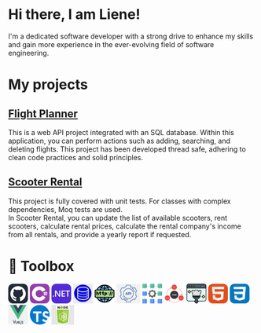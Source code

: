 <h1>Hi there, I am Liene!</h1>
 I'm a dedicated software developer with a strong drive to enhance my skills and gain more experience in the ever-evolving field of software engineering.
<h1>My projects</h1>
<h2><a href="https://github.com/LienePorina/flight-planner-project" target="_blank">Flight Planner</a></h2>
This is a web API project integrated with an SQL database. Within this application, you can perform actions such as adding, searching, and deleting flights. 
This project has been developed thread safe, adhering to clean code practices and solid principles.
<h2><a href="https://github.com/LienePorina/scooter-rental" target="_blank">Scooter Rental</a></h2>
This project is fully covered with unit tests. For classes with complex dependencies, Moq tests are used. <br>
In Scooter Rental, you can update the list of available scooters, rent scooters, calculate rental prices, calculate the rental company's income from all rentals, and provide a yearly report if requested.
<h1>🧰 Toolbox</h1>
<p float="left">
<img height="40px" alt="Git" src="https://github.com/LienePorina/LienePorina/blob/main/Tools/Git.svg">
<img height="40px" alt="C#" src="https://github.com/LienePorina/LienePorina/blob/main/Tools/CSharp.svg">
<img height="40px" alt=".NET" src="https://github.com/LienePorina/LienePorina/blob/main/Tools/DotNet.svg">
<img height="40px" alt="Relational Databases & SQL" src="https://github.com/LienePorina/LienePorina/blob/main/Tools/Relational_Databases_SQL.jfif">
<img height="40px" alt="HTTP Basics" src="https://github.com/LienePorina/LienePorina/blob/main/Tools/HTTP_Basics.png">
<img height="40px" alt="Web API Basics" src="https://github.com/LienePorina/LienePorina/blob/main/Tools/WebAPI_Basics.png">
<img height="40px" alt="Unit Testing" src="https://github.com/LienePorina/LienePorina/blob/main/Tools/Unit_Testing.png">
<img height="40px" alt="Test Driven Development" src="https://github.com/LienePorina/LienePorina/blob/main/Tools/Test_Driven_Development.png">
<img height="40px" alt="Clean Code, SOLID" src="https://github.com/LienePorina/LienePorina/blob/main/Tools/Clean_Code_SOLID.png">
<img height="40px" alt="HTML" src="https://github.com/LienePorina/LienePorina/blob/main/Tools/HTML.svg">
<img height="40px" alt="CSS" src="https://github.com/LienePorina/LienePorina/blob/main/Tools/CSS.svg">
<img height="40px" alt="VueJS" src="https://github.com/LienePorina/LienePorina/blob/main/Tools/VueJS.png">
<img height="40px" alt="TypeScript" src="https://github.com/LienePorina/LienePorina/blob/main/Tools/TypeScript.png">
<img height="40px" alt="NodeJS basics" src="https://github.com/LienePorina/LienePorina/blob/main/Tools/NodeJS_Basics.png">
</p>
